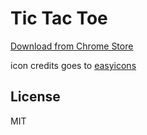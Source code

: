 # Tic Tac Toe


[Download from Chrome Store](http://tinyurl.com/ol3dglk)

icon credits goes to [easyicons](http://www.easyicon.net/language.en/1125930-Tic_Tac_Toe_Game_icon.html)
## License

MIT
